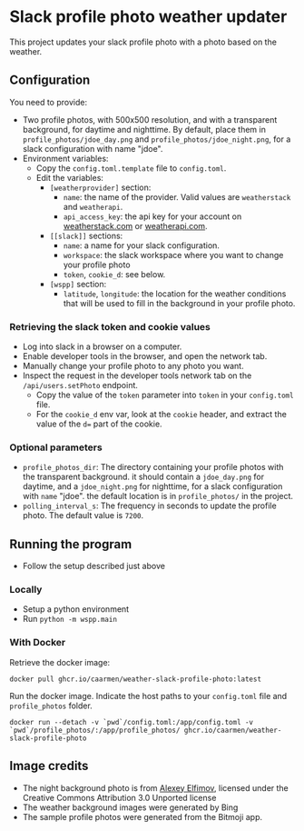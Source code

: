 # Slack profile photo weather updater

This project updates your slack profile photo with a photo based on the weather.


## Configuration
You need to provide:
* Two profile photos, with 500x500 resolution, and with a transparent background, for daytime and nighttime. By default, place them in `profile_photos/jdoe_day.png` and `profile_photos/jdoe_night.png`, for a slack configuration with name "jdoe".
* Environment variables:
  - Copy the `config.toml.template` file to `config.toml`.
  - Edit the variables:
    - `[weatherprovider]` section:
      - `name`: the name of the provider. Valid values are `weatherstack` and `weatherapi`.
      - `api_access_key`: the api key for your account on [weatherstack.com](https://weatherstack.com/) or [weatherapi.com](https://www.weatherapi.com/).
    - `[[slack]]` sections:
      - `name`: a name for your slack configuration.
      - `workspace`: the slack workspace where you want to change your profile photo
      - `token`, `cookie_d`: see below.
    - `[wspp]` section:
      - `latitude`, `longitude`: the location for the weather conditions that will be used to fill in the background in your profile photo.

### Retrieving the slack token and cookie values
* Log into slack in a browser on a computer.
* Enable developer tools in the browser, and open the network tab.
* Manually change your profile photo to any photo you want.
* Inspect the request in the developer tools network tab on the `/api/users.setPhoto` endpoint.
  - Copy the value of the `token` parameter into `token` in your `config.toml` file.
  - For the `cookie_d` env var, look at the `cookie` header, and extract the value of the `d=` part of the cookie.

### Optional parameters
* `profile_photos_dir`: The directory containing your profile photos with the transparent background. it should contain a `jdoe_day.png` for daytime, and a `jdoe_night.png` for nighttime, for a slack configuration with `name` "jdoe". the default location is in `profile_photos/` in the project.
* `polling_interval_s`: The frequency in seconds to update the profile photo. The default value is `7200`.

## Running the program
* Follow the setup described just above

### Locally
* Setup a python environment
* Run `python -m wspp.main`

### With Docker

Retrieve the docker image:
```
docker pull ghcr.io/caarmen/weather-slack-profile-photo:latest
```

Run the docker image. Indicate the host paths to your `config.toml` file and `profile_photos` folder.
```
docker run --detach -v `pwd`/config.toml:/app/config.toml -v `pwd`/profile_photos/:/app/profile_photos/ ghcr.io/caarmen/weather-slack-profile-photo
```



## Image credits
* The night background photo is from [Alexey Elfimov](https://commons.wikimedia.org/wiki/File:%D0%A1%D0%B2%D0%B5%D1%82_%D0%BE%D1%82_%D0%B4%D0%B5%D1%80%D0%B5%D0%B2%D0%BD%D0%B8_-_panoramio.jpg), licensed under the Creative Commons Attribution 3.0 Unported license
* The weather background images were generated by Bing
* The sample profile photos were generated from the Bitmoji app.
